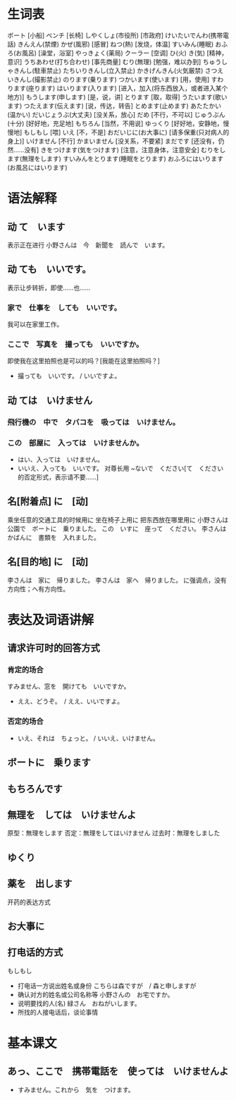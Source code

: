 # 生词表
ボート  [小船]
ベンチ  [长椅]
しやくしょ(市役所)  [市政府]
けいたいでんわ(携帯電話)
きんえん(禁煙)
かぜ(風邪)  [感冒]
ねつ(熱)    [发烧，体温]
すいみん(睡眠)
おふろ(お風呂)  [澡堂，浴室]
やっきょく(薬局)
クーラー    [空调]
ひ(火)
き(気)  [精神，意识]
うちあわせ(打ち合わせ)  [事先商量]
むり(無理)  [勉强，难以办到]
ちゅうしゃきんし(駐車禁止)
たちいりきんし(立入禁止)
かきげんきん(火気厳禁)
さつえいきんし(撮影禁止)
のります(乗ります)
つかいます(使います)    [用，使用]
すわります(座ります)
はいります(入ります)    [进入，加入(将东西放入，或者进入某个地方)]
もうします(申します)    [是，说，讲]
とります    [取，取得]
うたいます(歌います)
つたえます(伝えます)    [说，传达，转告]
とめます(止めます)
あたたかい(温かい)
だいじょうぶ(大丈夫)    [没关系，放心]
だめ    [不行，不可以]
じゅうぶん(十分)    [好好地，充足地]
もちろん    [当然，不用说]
ゆっくり    [好好地，安静地，慢慢地]
もしもし    [喂]
いえ    [不，不是]
おだいじに(お大事に)    [请多保重(只对病人的身上)]
いけません  [不行]
かまいません    [没关系，不要紧]
まだです    [还没有，仍然……没有]
きをつけます(気をつけます)  [注意，注意身体，注意安全]
むりをします(無理をします)
すいみんをとります(睡眠をとります)
おふろにはいります(お風呂にはいります)

# 语法解释
## 动 て　います
表示正在进行
小野さんは　今　新聞を　読んで　います。
## 动 ても　いいです。
表示让步转折，即使……也……
### 家で　仕事を　しても　いいです。
我可以在家里工作。
### ここで　写真を　撮っても　いいですか。
即使我在这里拍照也是可以的吗？[我能在这里拍照吗？]
- 撮っても　いいです。 / いいですよ。
## 动 ては　いけません
### 飛行機の　中で　タバコを　吸っては　いけません。
### この　部屋に　入っては　いけませんか。
- はい、入っては　いけません。
- いいえ、入っても　いいです。
对尊长用 ~ないで　ください[て　ください的否定形式，表示请不要……]
## 名[附着点] に　[动]
乘坐任意的交通工具的时候用に
坐在椅子上用に
把东西放在哪里用に
小野さんは　公園で　ボートに　乗りました。
            この　いすに　座って　ください。
李さんは　        かばんに　書類を　入れました。
## 名[目的地] に　[动]
李さんは　家に　帰りました。
李さんは　家へ　帰りました。
に强调点，没有方向性；へ有方向性。

# 表达及词语讲解
## 请求许可时的回答方式
### 肯定的场合
すみません、窓を　開けても　いいですか。
- ええ、どうぞ。　/ ええ、いいですよ。
### 否定的场合
- いえ、それは　ちょっと。 / いいえ、いけません。
## ボートに　乗ります
## もちろんです
## 無理を　しては　いけませんよ
原型：無理をします
否定：無理をしてはいけません
过去时：無理をしました
## ゆくり
## 薬を　出します
开药的表达方式
## お大事に
## 打电话的方式
もしもし
- 打电话一方说出姓名或身份
こちらは森ですが　/ 森と申しますが
- 确认对方的姓名或公司名称等
小野さんの　お宅ですか。
- 说明要找的人(名)
緑さん　おねがいします。
- 所找的人接电话后，谈论事情

# 基本课文
## あっ、ここで　携帯電話を　使っては　いけませんよ
- すみません。これから　気を　つけます。
